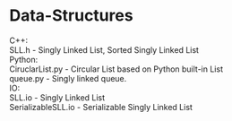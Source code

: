 # Data-Structures
C++:<br />
    SLL.h - Singly Linked List, Sorted Singly Linked List<br />
Python:<br />
    CiruclarList.py - Circular List based on Python built-in List<br />
    queue.py - Singly linked queue.<br />
IO:<br />
    SLL.io - Singly Linked List<br />
    SerializableSLL.io - Serializable Singly Linked List<br />
